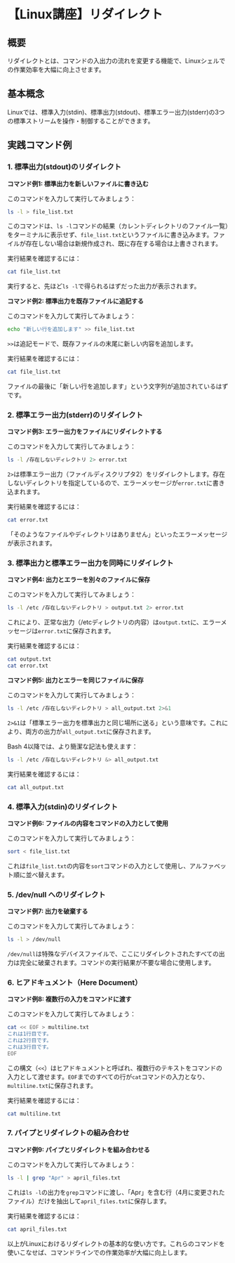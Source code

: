 # 【Linux講座】リダイレクト

## 概要
リダイレクトとは、コマンドの入出力の流れを変更する機能で、Linuxシェルでの作業効率を大幅に向上させます。

## 基本概念
Linuxでは、標準入力(stdin)、標準出力(stdout)、標準エラー出力(stderr)の3つの標準ストリームを操作・制御することができます。

## 実践コマンド例

### 1. 標準出力(stdout)のリダイレクト

**コマンド例1: 標準出力を新しいファイルに書き込む**

このコマンドを入力して実行してみましょう：
```bash
ls -l > file_list.txt
```

このコマンドは、`ls -l`コマンドの結果（カレントディレクトリのファイル一覧）をターミナルに表示せず、`file_list.txt`というファイルに書き込みます。ファイルが存在しない場合は新規作成され、既に存在する場合は上書きされます。

実行結果を確認するには：
```bash
cat file_list.txt
```

実行すると、先ほど`ls -l`で得られるはずだった出力が表示されます。

**コマンド例2: 標準出力を既存ファイルに追記する**

このコマンドを入力して実行してみましょう：
```bash
echo "新しい行を追加します" >> file_list.txt
```

`>>`は追記モードで、既存ファイルの末尾に新しい内容を追加します。

実行結果を確認するには：
```bash
cat file_list.txt
```

ファイルの最後に「新しい行を追加します」という文字列が追加されているはずです。

### 2. 標準エラー出力(stderr)のリダイレクト

**コマンド例3: エラー出力をファイルにリダイレクトする**

このコマンドを入力して実行してみましょう：
```bash
ls -l /存在しないディレクトリ 2> error.txt
```

`2>`は標準エラー出力（ファイルディスクリプタ2）をリダイレクトします。存在しないディレクトリを指定しているので、エラーメッセージが`error.txt`に書き込まれます。

実行結果を確認するには：
```bash
cat error.txt
```

「そのようなファイルやディレクトリはありません」といったエラーメッセージが表示されます。

### 3. 標準出力と標準エラー出力を同時にリダイレクト

**コマンド例4: 出力とエラーを別々のファイルに保存**

このコマンドを入力して実行してみましょう：
```bash
ls -l /etc /存在しないディレクトリ > output.txt 2> error.txt
```

これにより、正常な出力（/etcディレクトリの内容）は`output.txt`に、エラーメッセージは`error.txt`に保存されます。

実行結果を確認するには：
```bash
cat output.txt
cat error.txt
```

**コマンド例5: 出力とエラーを同じファイルに保存**

このコマンドを入力して実行してみましょう：
```bash
ls -l /etc /存在しないディレクトリ > all_output.txt 2>&1
```

`2>&1`は「標準エラー出力を標準出力と同じ場所に送る」という意味です。これにより、両方の出力が`all_output.txt`に保存されます。

Bash 4以降では、より簡潔な記法も使えます：
```bash
ls -l /etc /存在しないディレクトリ &> all_output.txt
```

実行結果を確認するには：
```bash
cat all_output.txt
```

### 4. 標準入力(stdin)のリダイレクト

**コマンド例6: ファイルの内容をコマンドの入力として使用**

このコマンドを入力して実行してみましょう：
```bash
sort < file_list.txt
```

これは`file_list.txt`の内容を`sort`コマンドの入力として使用し、アルファベット順に並べ替えます。

### 5. /dev/null へのリダイレクト

**コマンド例7: 出力を破棄する**

このコマンドを入力して実行してみましょう：
```bash
ls -l > /dev/null
```

`/dev/null`は特殊なデバイスファイルで、ここにリダイレクトされたすべての出力は完全に破棄されます。コマンドの実行結果が不要な場合に使用します。

### 6. ヒアドキュメント（Here Document）

**コマンド例8: 複数行の入力をコマンドに渡す**

このコマンドを入力して実行してみましょう：
```bash
cat << EOF > multiline.txt
これは1行目です。
これは2行目です。
これは3行目です。
EOF
```

この構文（`<<`）はヒアドキュメントと呼ばれ、複数行のテキストをコマンドの入力として渡せます。`EOF`までのすべての行が`cat`コマンドの入力となり、`multiline.txt`に保存されます。

実行結果を確認するには：
```bash
cat multiline.txt
```

### 7. パイプとリダイレクトの組み合わせ

**コマンド例9: パイプとリダイレクトを組み合わせる**

このコマンドを入力して実行してみましょう：
```bash
ls -l | grep "Apr" > april_files.txt
```

これは`ls -l`の出力を`grep`コマンドに渡し、「Apr」を含む行（4月に変更されたファイル）だけを抽出して`april_files.txt`に保存します。

実行結果を確認するには：
```bash
cat april_files.txt
```

以上がLinuxにおけるリダイレクトの基本的な使い方です。これらのコマンドを使いこなせば、コマンドラインでの作業効率が大幅に向上します。
